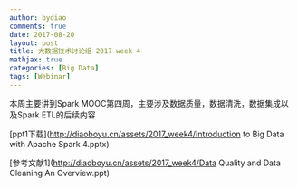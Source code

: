 ```yaml
---
author: bydiao
comments: true
date: 2017-08-20
layout: post
title: 大数据技术讨论组 2017 week 4
mathjax: true
categories: [Big Data]
tags: [Webinar]
---
```


本周主要讲到Spark MOOC第四周，主要涉及数据质量，数据清洗，数据集成以及Spark ETL的后续内容


[ppt1下载](http://diaoboyu.cn/assets/2017_week4/Introduction to Big Data with Apache Spark 4.pptx)

[参考文献1](http://diaoboyu.cn/assets/2017_week4/Data Quality and Data Cleaning An Overview.ppt)